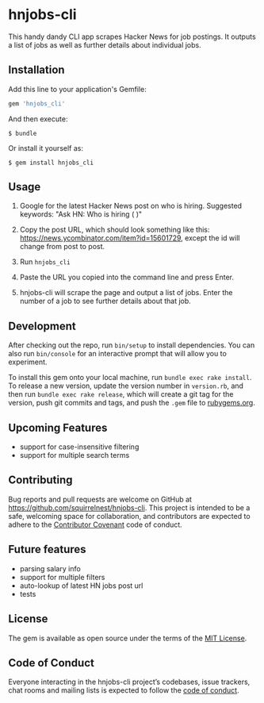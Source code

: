 # hnjobs-cli

This handy dandy CLI app scrapes Hacker News for job postings. It outputs a list of jobs as well as further details about individual jobs.

## Installation

Add this line to your application's Gemfile:

```ruby
gem 'hnjobs_cli'
```

And then execute:

    $ bundle

Or install it yourself as:

    $ gem install hnjobs_cli

## Usage

1) Google for the latest Hacker News post on who is hiring. Suggested keywords: "Ask HN: Who is hiring (<month> <year>)"

2) Copy the post URL, which should look something like this: https://news.ycombinator.com/item?id=15601729, except the id will change from post to post.

3) Run `hnjobs_cli`

4) Paste the URL you copied into the command line and press Enter.

5) hnjobs-cli will scrape the page and output a list of jobs. Enter the number of a job to see further details about that job.

## Development

After checking out the repo, run `bin/setup` to install dependencies. You can also run `bin/console` for an interactive prompt that will allow you to experiment.

To install this gem onto your local machine, run `bundle exec rake install`. To release a new version, update the version number in `version.rb`, and then run `bundle exec rake release`, which will create a git tag for the version, push git commits and tags, and push the `.gem` file to [rubygems.org](https://rubygems.org).

## Upcoming Features

- support for case-insensitive filtering
- support for multiple search terms

## Contributing

Bug reports and pull requests are welcome on GitHub at https://github.com/squirrelnest/hnjobs-cli. This project is intended to be a safe, welcoming space for collaboration, and contributors are expected to adhere to the [Contributor Covenant](http://contributor-covenant.org) code of conduct.

## Future features

- parsing salary info
- support for multiple filters
- auto-lookup of latest HN jobs post url
- tests

## License

The gem is available as open source under the terms of the [MIT License](https://opensource.org/licenses/MIT).

## Code of Conduct

Everyone interacting in the hnjobs-cli project’s codebases, issue trackers, chat rooms and mailing lists is expected to follow the [code of conduct](https://github.com/squirrelnest/hnjobs-cli/blob/master/CODE_OF_CONDUCT.md).
